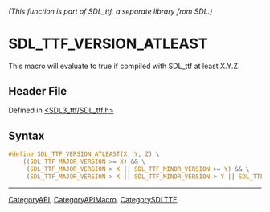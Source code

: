 ###### (This function is part of SDL_ttf, a separate library from SDL.)
# SDL_TTF_VERSION_ATLEAST

This macro will evaluate to true if compiled with SDL_ttf at least X.Y.Z.

## Header File

Defined in [<SDL3_ttf/SDL_ttf.h>](https://github.com/libsdl-org/SDL_ttf/blob/main/include/SDL3_ttf/SDL_ttf.h)

## Syntax

```c
#define SDL_TTF_VERSION_ATLEAST(X, Y, Z) \
    ((SDL_TTF_MAJOR_VERSION >= X) && \
     (SDL_TTF_MAJOR_VERSION > X || SDL_TTF_MINOR_VERSION >= Y) && \
     (SDL_TTF_MAJOR_VERSION > X || SDL_TTF_MINOR_VERSION > Y || SDL_TTF_MICRO_VERSION >= Z))
```

----
[CategoryAPI](CategoryAPI), [CategoryAPIMacro](CategoryAPIMacro), [CategorySDLTTF](CategorySDLTTF)

